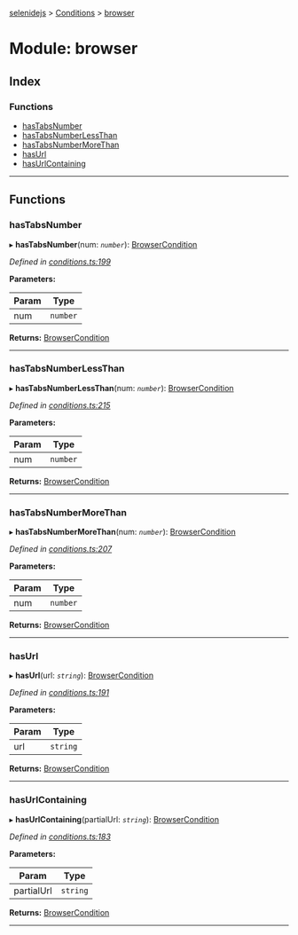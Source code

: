 [selenidejs](../README.md) > [Conditions](../modules/conditions.md) > [browser](../modules/conditions.browser.md)

# Module: browser

## Index

### Functions

* [hasTabsNumber](conditions.browser.md#hastabsnumber)
* [hasTabsNumberLessThan](conditions.browser.md#hastabsnumberlessthan)
* [hasTabsNumberMoreThan](conditions.browser.md#hastabsnumbermorethan)
* [hasUrl](conditions.browser.md#hasurl)
* [hasUrlContaining](conditions.browser.md#hasurlcontaining)

---

## Functions

<a id="hastabsnumber"></a>

###  hasTabsNumber

▸ **hasTabsNumber**(num: *`number`*): [BrowserCondition](../#browsercondition)

*Defined in [conditions.ts:199](https://github.com/KnowledgeExpert/selenidejs/blob/master/lib/conditions.ts#L199)*

**Parameters:**

| Param | Type |
| ------ | ------ |
| num | `number` |

**Returns:** [BrowserCondition](../#browsercondition)

___
<a id="hastabsnumberlessthan"></a>

###  hasTabsNumberLessThan

▸ **hasTabsNumberLessThan**(num: *`number`*): [BrowserCondition](../#browsercondition)

*Defined in [conditions.ts:215](https://github.com/KnowledgeExpert/selenidejs/blob/master/lib/conditions.ts#L215)*

**Parameters:**

| Param | Type |
| ------ | ------ |
| num | `number` |

**Returns:** [BrowserCondition](../#browsercondition)

___
<a id="hastabsnumbermorethan"></a>

###  hasTabsNumberMoreThan

▸ **hasTabsNumberMoreThan**(num: *`number`*): [BrowserCondition](../#browsercondition)

*Defined in [conditions.ts:207](https://github.com/KnowledgeExpert/selenidejs/blob/master/lib/conditions.ts#L207)*

**Parameters:**

| Param | Type |
| ------ | ------ |
| num | `number` |

**Returns:** [BrowserCondition](../#browsercondition)

___
<a id="hasurl"></a>

###  hasUrl

▸ **hasUrl**(url: *`string`*): [BrowserCondition](../#browsercondition)

*Defined in [conditions.ts:191](https://github.com/KnowledgeExpert/selenidejs/blob/master/lib/conditions.ts#L191)*

**Parameters:**

| Param | Type |
| ------ | ------ |
| url | `string` |

**Returns:** [BrowserCondition](../#browsercondition)

___
<a id="hasurlcontaining"></a>

###  hasUrlContaining

▸ **hasUrlContaining**(partialUrl: *`string`*): [BrowserCondition](../#browsercondition)

*Defined in [conditions.ts:183](https://github.com/KnowledgeExpert/selenidejs/blob/master/lib/conditions.ts#L183)*

**Parameters:**

| Param | Type |
| ------ | ------ |
| partialUrl | `string` |

**Returns:** [BrowserCondition](../#browsercondition)

___

